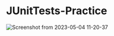 # JUnitTests-Practice
![Screenshot from 2023-05-04 11-20-37](https://user-images.githubusercontent.com/61352133/236177495-421fb9b2-c680-4df1-bed6-364bcd9afbd9.png)
